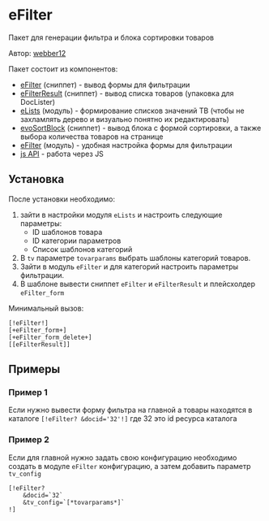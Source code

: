 # eFilter

Пакет для генерации фильтра и блока сортировки товаров

Автор: [webber12](https://github.com/webber12)

Пакет состоит из компонентов:

- [eFilter](./01_Сниппет_eFilter.md) (сниппет) - вывод формы для фильтрации
- [eFilterResult](./02_Сниппет_eFilterResult.md) (сниппет) - вывод списка товаров (упаковка для DocLister)
- [eLists](./06_Модуль_eLists.md) (модуль) - формирование списков значений ТВ (чтобы не захламлять дерево и визуально понятно их редактировать)
- [evoSortBlock](./04_Сниппет_evoSortBlock.md) (сниппет) - вывод блока с формой сортировки, а также выбора количества товаров на странице
- [eFilter](./05_Модуль_eFilter.md) (модуль) - удобная настройка формы для фильтрации
- [js API](./03_js_api.md) - работа через JS

## Установка

После установки необходимо:

1. зайти в настройки модуля `eLists` и настроить следующие параметры:
   - ID шаблонов товара
   - ID категории параметров
   - Список шаблонов категорий
2. В `tv` параметре `tovarparams` выбрать шаблоны категорий товаров.
3. Зайти в модуль `eFilter` и для категорий настроить параметры фильтрации.
4. В шаблоне вывести сниппет `eFilter` и `eFilterResult` и плейсхолдер `eFilter_form`

Минимальный вызов:

```
[!eFilter!]
[+eFilter_form+]
[+eFilter_form_delete+]
[[eFilterResult]]
```

## Примеры

### Пример 1

Если нужно вывести форму фильтра на главной а товары находятся в каталоге `[!eFilter? &docid='32'!]` где 32 это id ресурса каталога

### Пример 2

Если для главной нужно задать свою конфигурацию необходимо создать в модуле `eFilter` конфигурацию, а затем добавить параметр `tv_config`

```
[!eFilter?
    &docid=`32`
    &tv_config=`[*tovarparams*]`
!]
```
